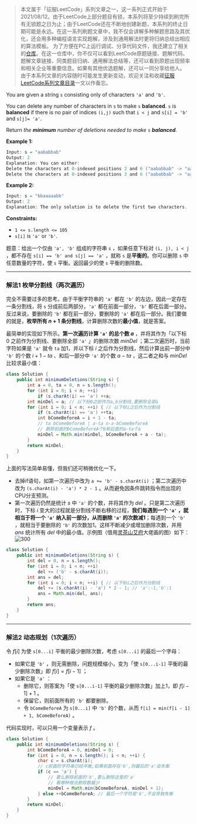 > 本文属于「征服LeetCode」系列文章之一，这一系列正式开始于2021/08/12。由于LeetCode上部分题目有锁，本系列将至少持续到刷完所有无锁题之日为止；由于LeetCode还在不断地创建新题，本系列的终止日期可能是永远。在这一系列刷题文章中，我不仅会讲解多种解题思路及其优化，还会用多种编程语言实现题解，涉及到通用解法时更将归纳总结出相应的算法模板。
> <b></b>
> 为了方便在PC上运行调试、分享代码文件，我还建立了相关的[仓库](https://github.com/memcpy0/LeetCode-Conquest)。在这一仓库中，你不仅可以看到LeetCode原题链接、题解代码、题解文章链接、同类题目归纳、通用解法总结等，还可以看到原题出现频率和相关企业等重要信息。如果有其他优选题解，还可以一同分享给他人。
> <b></b>
> 由于本系列文章的内容随时可能发生更新变动，欢迎关注和收藏[征服LeetCode系列文章目录](https://memcpy0.blog.csdn.net/article/details/119656559)一文以作备忘。

You are given a string `s` consisting only of characters `'a'` and `'b'`​​​​.

You can delete any number of characters in `s` to make `s` **balanced**. `s` is **balanced** if there is no pair of indices `(i,j)` such that `i < j` and `s[i] = 'b'` and `s[j]= 'a'`.

Return _the **minimum** number of deletions needed to make_ `s` _**balanced**_.

**Example 1:**
```java
Input: s = "aababbab"
Output: 2
Explanation: You can either:
Delete the characters at 0-indexed positions 2 and 6 ("aababbab" -> "aaabbb"), or
Delete the characters at 0-indexed positions 3 and 6 ("aababbab" -> "aabbbb").
```
**Example 2:**
```java
Input: s = "bbaaaaabb"
Output: 2
Explanation: The only solution is to delete the first two characters.
```
**Constraints:**
-   `1 <= s.length <= 105`
-   `s[i]` is `'a'` or `'b'`​​.

题意：给出一个仅由 `'a', 'b'` 组成的字符串 `s` ，如果任意下标对 `(i, j), i < j` ，都不存在 `s[i] == 'b' and s[j] == 'a'` ，就称 `s` 是**平衡的**。你可以删除 `s` 中任意数量的字符，使 `s` 平衡。返回最少的使 `s` 平衡的删除数。

---
### 解法1 枚举分割线（两次遍历）
完全不需要过多的思考。由于平衡字符串的 `'a'` 都在 `'b'` 的左边，因此一定存在一条分割线，将 `s` 分成前后两部分，`'a'` 都在前面一部分，`'b'` 都在后面一部分。反过来说，要删除的 `'b'` 都在前一部分，要删除的 `'a'` 都在后一部分。我们要做的就是，**枚举所有 $n +1$ 条分割线**，计算删除次数的**最小值**，就是答案。

最简单的实现如下所示。**第一次遍历计算 `'a'` 的总个数 $a$** ，并将其作为「以下标 $0$ 之前作为分割线、要删除全部 `'a'` 」的删除次数 $minDel$ ；第二次遍历时，当前字符如果是 `'a'` 就令 `ta` 加1，并以下标 $i$ 之后作为分割线，然后计算出前一部分中 `'b'` 的个数 $i + 1 - ta$ 、和后一部分中 `'a'` 的个数 $a - ta$ ，这二者之和与 $minDel$ 比较求最小值：
```java
class Solution {
    public int minimumDeletions(String s) {
        int a = 0, ta = 0, n = s.length();
        for (int i = 0; i < n; ++i)
            if (s.charAt(i) == 'a') ++a;
        int minDel = a; // 以下标0之前作为a,b分割线,要删除全部a
        for (int i = 0; i < n; ++i) { // 以下标i之后作为分割线
            if (s.charAt(i) == 'a') ++ta;
            int bComeBeforeA = i + 1 - ta;
            // ta bComeBeforeA | a-ta n-a-bComeBeforeA
            // 删除前面的bComeBeforeA个b和后面的a-ta个a
            minDel = Math.min(minDel, bComeBeforeA + a - ta);
        }
        return minDel;
    }
}
```
上面的写法简单易懂，但我们还可稍微优化一下。
- 去掉if语句，如第一次遍历中改为 `a += 'b' - s.charAt(i)` ；第二次遍历中改为 `(s.charAt(i) - 'a') * 2 - 1` 。从而避免因条件跳转指令而出现的CPU分支预测。
- 第一次遍历仍然是统计 $s$ 中 `'a'` 的个数，并将其作为 $del$ 。只是第二次遍历时，下标 $i$ 变大的过程就是分割线不断右移的过程，**我们每遇到一个 `'a'` ，就相当于将一个 `'a'` 纳入前一部分，从而删除 `'a'` 的次数减1**；每遇到一个 `'b'` ，就相当于要删除的 `'b'` 的次数加1。这样不断减少或增加删除次数，并用 $ans$ 统计所有 $del$ 中的最小值。示例图（借用[灵茶山艾府](https://leetcode.cn/u/endlesscheng/)大佬画的图）如下：
	![300](https://image-1307616428.cos.ap-beijing.myqcloud.com/Obsidian/202303081447322.png)

```java
class Solution {
    public int minimumDeletions(String s) {
        int del = 0, n = s.length();
        for (int i = 0; i < n; ++i)
            del += ('b' - s.charAt(i));
        int ans = del;
        for (int i = 0; i < n; ++i) { // 以下标i之后作为分割线
            del += (s.charAt(i) - 'a') * 2 - 1; // 'a':-1,'b':1
            ans = Math.min(del, ans);
        }
        return ans;
    }
}
```
---
### 解法2 动态规划（1次遍历）
令 $f[i]$ 为使 `s[0...i]` 平衡的最少删除次数，考虑 `s[0...i]` 的最后一个字母：
- 如果它是 `'b'` ，则无需删除，问题规模缩小，变为「使 `s[0...i-1]` 平衡的最少删除次数」即 $f[i] = f[i-1]$ ；
- 如果它是 `'a'` ：
	- 删除它，则答案为「使 `s[0...i-1]` 平衡的最少删除次数」加上1，即 $f[i - 1] + 1$ 。
	- 保留它，则前面所有的 `'b'` 都要删除。
	- 令 `bComeBeforeA` 为 `s[0...i]` 中 `'b'` 的个数，从而 `f[i] = min(f[i - 1] + 1, bComeBeforeA)` 。

代码实现时，可以只用一个变量表示 $f$ 。
```java
class Solution {
    public int minimumDeletions(String s) {
        int bComeBeforeA = 0, minDel = 0;
        for (int i = 0, n = s.length(); i < n; ++i) {
            char c = s.charAt(i);
            // c前面的字符串已经平衡,如果前面存在'b',则最后的'a'会失衡
            if (c == 'a') {
                // 要么删除前面的'b',要么删除这里的'a'
                // 看哪种做法删除数最少
                minDel = Math.min(bComeBeforeA, minDel + 1);
            } else ++bComeBeforeA; // 最后一个字符是'b',不会导致失衡
        }
        return minDel;
    }
}
```
